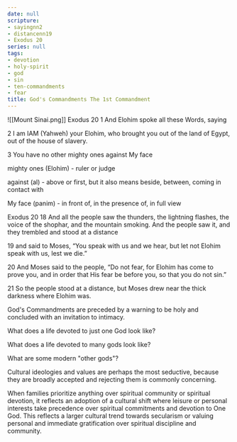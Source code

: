 ```yaml
---
date: null
scripture:
- sayingnn2
- distancenn19
- Exodus 20
series: null
tags:
- devotion
- holy-spirit
- god
- sin
- ten-commandments
- fear
title: God's Commandments The 1st Commandment
---
```



![[Mount Sinai.png]]
Exodus 20
1 And Elohim spoke all these Words, saying

2 I am IAM (Yahweh) your Elohim, who brought you out of the land of Egypt, out of the house of slavery.

3 You have no other mighty ones against My face

mighty ones (Elohim) - ruler or judge

against (al) - above or first, but it also means beside, between, coming in contact with

My face (panim) - in front of, in the presence of, in full view


Exodus 20
18 And all the people saw the thunders, the lightning flashes, the voice of the shophar, and the mountain smoking. And the people saw it, and they trembled and stood at a distance

19 and said to Moses, “You speak with us and we hear, but let not Elohim speak with us, lest we die.”

20 And Moses said to the people, “Do not fear, for Elohim has come to prove you, and in order that His fear be before you, so that you do not sin.”

21 So the people stood at a distance, but Moses drew near the thick darkness where Elohim was.

God's Commandments are preceded by a warning to be holy and concluded with an invitation to intimacy.

What does a life devoted to just one God look like?

What does a life devoted to many gods look like?

What are some modern "other gods"?

Cultural ideologies and values are perhaps the most seductive, because they are broadly accepted and rejecting them is commonly concerning.

When families prioritize anything over spiritual community or spiritual devotion, it reflects an adoption of a cultural shift where leisure or personal interests take precedence over spiritual commitments and devotion to One God. This reflects a larger cultural trend towards secularism or valuing personal and immediate gratification over spiritual discipline and community.